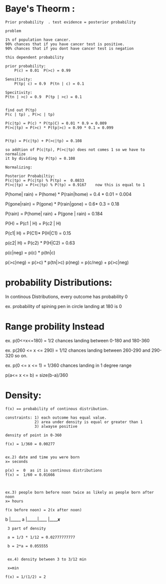 



# Baye's Theorm :

    Prior probability  . test evidence = posterior probability

    problem

    1% of population have cancer.
    90% chances that if you have cancer test is positive.
    90% chances that if you dont have cancer test is negation

    this dependent probability

    prior probability:
        P(c) = 0.01  P(>c) = 0.99

    Sensitivity:
        P(tp| c) = 0.9  P(tn | c) = 0.1

    Specitivity:
    P(tn | >c) = 0.9  P(tp | >c) = 0.1


    find out P(tp)
    P(c | tp) , P(>c | tp)

    P(c|tp) = P(c) * P(tp|C) = 0.01 * 0.9 = 0.009
    P(>c|tp) = P(>c) * P(tp|>c) = 0.99 * 0.1 = 0.099


    P(tp) = P(c|tp) + P(>c|tp) = 0.108

    so addtion of P(c|tp), P(>c|tp) does not comes 1 so we have to normalize
    it by dividing by P(tp) = 0.108

    Normalizing:

    Posterior Probabiltiy:
    P(c|tp) = P(c|tp) % P(tp) =  0.0833
    P(>c|tp) = P(>c|tp) % P(tp) = 0.9167    now this is equal to 1




P(home| rain) = P(home) * P(rain|home)  = 0.4 * 0.01 = 0.004

P(gone|rain)  = P(gone) * P(rain|gone) = 0.6* 0.3 = 0.18

P(rain)  = P(home| rain) + P(gone | rain) =  0.184



P(H) = P(c1 | H) + P(c2 | H)

P(c1| H) = P(C1)* P(H|C1) = 0.15

p(c2| H) = P(c2) * P(H|C2) = 0.63



p(c|neg)  = p(c) * p(tn|c)

p(>c}neg) = p(>c) * p(tn|>c)
p(neg) = p(c/neg) + p(>c|neg)



# probability Distributions:

In continous Distributions, every outcome has probability 0

ex. probability of spining pen in circle landing at 180 is 0


# Range probility Instead

ex. p(0<=x<=180) = 1/2 chances landing between 0-180 and 180-360

ex. p(260 <= x <= 290) = 1/12 chances landing between 260-290 and 290-320 so on.

ex. p(0 <= x <= 1) = 1/360 chances landing in 1 degree range

p(a<= x <= b) = size(b-a)/360



# Density:

    f(x) == probability of continous distribution.

    constraints: 1) each outcome has equal value.
                 2) area under density is equal or greater than 1
                 3) alwayse positive

    density of point in 0-360

    f(x) = 1/360 = 0.00277


    ex.2) date and time you were born
    x= seconds

    p(x) =  0  as it is continous distributions
    f(x) =  1/60 = 0.01666



    ex.3) people born before noon twice as likely as people born after noon
    x= hours

    f(x before noon) = 2(x after noon)

  b  |_____
  a  |_____|____
     |_________x_____

     3 part of density

     a = 1/3 * 1/12 = 0.02777777777

     b = 2*a = 0.055555


     ex.4) density between 3 to 3/12 min

     x=min

    f(x) = 1/(1/2) = 2
